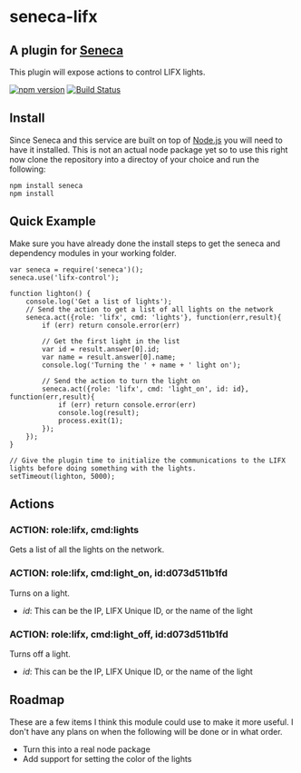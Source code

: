 # seneca-lifx

## A plugin for [Seneca](http://senecajs.org) 
This plugin will expose actions to control LIFX lights.

[![npm version](https://badge.fury.io/js/seneca-lifx.svg)](https://www.npmjs.com/package/seneca-lifx)
[![Build Status](https://travis-ci.org/mlinnen/seneca-lifx.svg)](https://travis-ci.org/mlinnen/seneca-lifx)

## Install
Since Seneca and this service are built on top of [Node.js](https://nodejs.org) you will need to have it installed.
This is not an actual node package yet so to use this right now clone the repository into a directoy of your choice and run the following:
```
npm install seneca
npm install
```

## Quick Example
Make sure you have already done the install steps to get the seneca and dependency modules in your working folder. 

```
var seneca = require('seneca')();
seneca.use('lifx-control');

function lighton() {
    console.log('Get a list of lights');
    // Send the action to get a list of all lights on the network
    seneca.act({role: 'lifx', cmd: 'lights'}, function(err,result){
        if (err) return console.error(err)
        
        // Get the first light in the list
        var id = result.answer[0].id;
        var name = result.answer[0].name;
        console.log('Turning the ' + name + ' light on');
        
        // Send the action to turn the light on
        seneca.act({role: 'lifx', cmd: 'light_on', id: id}, function(err,result){
            if (err) return console.error(err)
            console.log(result);
            process.exit(1);
        });
    });
}

// Give the plugin time to initialize the communications to the LIFX lights before doing something with the lights.
setTimeout(lighton, 5000);
```
 
## Actions

### ACTION: role:lifx, cmd:lights
Gets a list of all the lights on the network.

### ACTION: role:lifx, cmd:light_on, id:d073d511b1fd
Turns on a light.
- _id_: This can be the IP, LIFX Unique ID, or the name of the light

### ACTION: role:lifx, cmd:light_off, id:d073d511b1fd
Turns off a light.
- _id_: This can be the IP, LIFX Unique ID, or the name of the light

## Roadmap
These are a few items I think this module could use to make it more useful.  I don't have any plans on
when the following will be done or in what order.
- Turn this into a real node package
- Add support for setting the color of the lights

